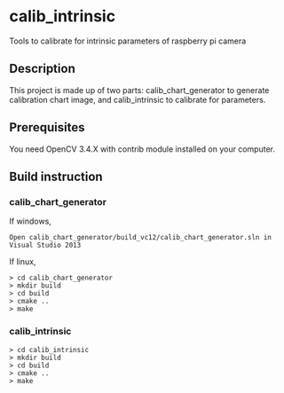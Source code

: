 # calib_intrinsic
Tools to calibrate for intrinsic parameters of raspberry pi camera

## Description
This project is made up of two parts: calib_chart_generator to generate calibration chart image, and calib_intrinsic to calibrate for parameters.

## Prerequisites
You need OpenCV 3.4.X with contrib module installed on your computer.

## Build instruction
### calib_chart_generator
If windows,
```
Open calib_chart_generator/build_vc12/calib_chart_generator.sln in Visual Studio 2013
```
If linux,
```
> cd calib_chart_generator
> mkdir build
> cd build
> cmake ..
> make
```

### calib_intrinsic
```
> cd calib_intrinsic
> mkdir build
> cd build
> cmake ..
> make
```
